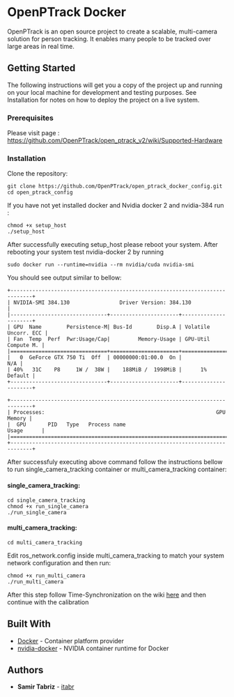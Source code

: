 # OpenPTrack Docker

OpenPTrack is an open source project to create a scalable, multi-camera solution for person tracking.
It enables many people to be tracked over large areas in real time.

## Getting Started

The following instructions will get you a copy of the project up and running on your local machine for development and testing purposes. See Installation for notes on how to deploy the project on a live system.

### Prerequisites
Please visit page : https://github.com/OpenPTrack/open_ptrack_v2/wiki/Supported-Hardware

### Installation

Clone the repository:

```
git clone https://github.com/OpenPTrack/open_ptrack_docker_config.git
cd open_ptrack_config
```

If you have not yet installed docker and Nvidia docker 2 and nvidia-384 run :

```
chmod +x setup_host
./setup_host
```

After successfully executing setup_host please reboot your system.
After rebooting your system test nvidia-docker 2 by running

```
sudo docker run --runtime=nvidia --rm nvidia/cuda nvidia-smi
```

You should see output similar to bellow:

```
+-----------------------------------------------------------------------------+
| NVIDIA-SMI 384.130                Driver Version: 384.130                   |
|-------------------------------+----------------------+----------------------+
| GPU  Name        Persistence-M| Bus-Id        Disp.A | Volatile Uncorr. ECC |
| Fan  Temp  Perf  Pwr:Usage/Cap|         Memory-Usage | GPU-Util  Compute M. |
|===============================+======================+======================|
|   0  GeForce GTX 750 Ti  Off  | 00000000:01:00.0  On |                  N/A |
| 40%   31C    P8     1W /  38W |    188MiB /  1998MiB |      1%      Default |
+-------------------------------+----------------------+----------------------+
                                                                               
+-----------------------------------------------------------------------------+
| Processes:                                                       GPU Memory |
|  GPU       PID   Type   Process name                             Usage      |
|=============================================================================|
+-----------------------------------------------------------------------------+
```

After successfuly executing above command follow the instructions bellow to run single_camera_tracking container or multi_camera_tracking container:

#### single_camera_tracking:

```
cd single_camera_tracking
chmod +x run_single_camera
./run_single_camera
```

#### multi_camera_tracking:
```
cd multi_camera_tracking
```

Edit ros_network.config inside multi_camera_tracking to match your system network configuration and then run:

```
chmod +x run_multi_camera
./run_multi_camera
```

After this step follow Time-Synchronization on the wiki [here](https://github.com/OpenPTrack/open_ptrack/wiki/Time-Synchronization) and then continue with the calibration

## Built With

* [Docker](https://www.docker.com/) - Container platform provider
* [nvidia-docker](https://github.com/NVIDIA/nvidia-docker) - NVIDIA container runtime for Docker

## Authors

* **Samir Tabriz** - [itabr](https://github.com/itabr/)
